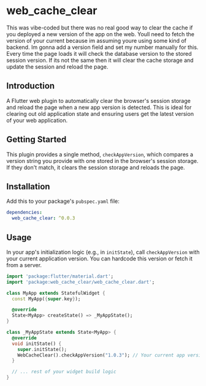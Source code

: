 



# web_cache_clear

This was vibe-coded but there was no real good way to clear the cache if you deployed a new version of the app on the web. Youll need to fetch the version of your current because im assuming youre using some kind of backend. Im gonna add a version field and set my number manually for this. Every time the page loads it will check the database version to the stored session version. If its not the same then it will clear the cache storage and update the session and reload the page.

## Introduction


A Flutter web plugin to automatically clear the browser's session storage and reload the page when a new app version is detected. This is ideal for clearing out old application state and ensuring users get the latest version of your web application.

## Getting Started

This plugin provides a single method, `checkAppVersion`, which compares a version string you provide with one stored in the browser's session storage. If they don't match, it clears the session storage and reloads the page.

## Installation

Add this to your package's `pubspec.yaml` file:

```yaml
dependencies:
  web_cache_clear: ^0.0.3
```

## Usage

In your app's initialization logic (e.g., in `initState`), call `checkAppVersion` with your current application version. You can hardcode this version or fetch it from a server.

```dart
import 'package:flutter/material.dart';
import 'package:web_cache_clear/web_cache_clear.dart';

class MyApp extends StatefulWidget {
  const MyApp({super.key});

  @override
  State<MyApp> createState() => _MyAppState();
}

class _MyAppState extends State<MyApp> {
  @override
  void initState() {
    super.initState();
    WebCacheClear().checkAppVersion("1.0.3"); // Your current app version
  }

  // ... rest of your widget build logic
}
```
